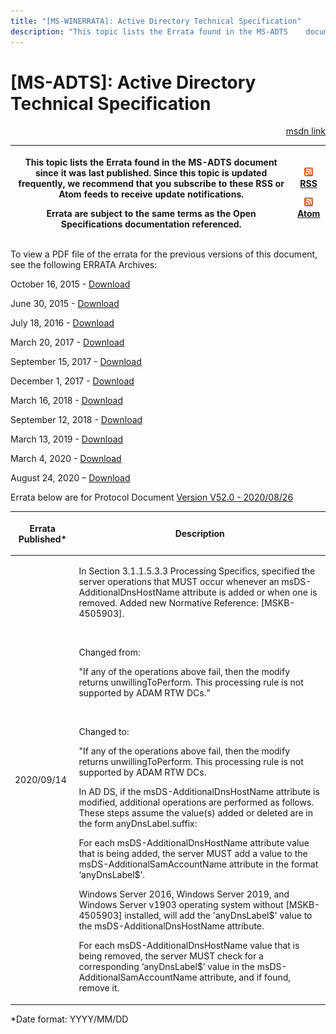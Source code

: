 ```yaml
---
title: "[MS-WINERRATA]: Active Directory Technical Specification"
description: "This topic lists the Errata found in the MS-ADTS    document since it was last published. Since this topic is updated    frequently, we recommend"
---
```


# [MS-ADTS]: Active Directory Technical Specification

<p align="right"><a href="https://msdn.microsoft.com/en-us/library/fe563333-6e4f-4198-9bf5-741a523cd0d7">msdn link</a></p>
<p> </p>

<table>
 <thead>
  <tr>
   <th>
   <p>This topic lists the Errata found in the MS-ADTS
   document since it was last published. Since this topic is updated
   frequently, we recommend that you subscribe to these RSS or Atom feeds to
   receive update notifications.</p>
   <p>Errata are subject to the same terms as the
   Open Specifications documentation referenced.</p>
   </th>
   <th>
   <p><img id="Picture 111" src="MS-WINERRATA_files/image001.png"><span><a href="http://blogs.msdn.com/b/protocol_content_errata/rss.aspx">RSS</a></span>
   </p>
   <p><img id="Picture 110" src="MS-WINERRATA_files/image001.png"><span><a href="http://blogs.msdn.com/b/protocol_content_errata/atom.aspx">Atom</a></span>
   </p>
   </th>
  </tr>
 </thead>
</table>

<p>To view a PDF file of the errata for the previous versions
of this document, see the following ERRATA Archives:</p>

<p>October 16, 2015 - <span><a href="http://go.microsoft.com/fwlink/?LinkID=690377">Download</a></span></p>

<p>June 30, 2015 - <span><a href="http://go.microsoft.com/fwlink/?LinkId=617579">Download</a></span></p>

<p>July 18, 2016 - <span><a href="http://go.microsoft.com/fwlink/?LinkId=822549">Download</a> </span></p>

<p>March 20, 2017 - <span><a href="https://winprotocoldoc.blob.core.windows.net/productionwindowsarchives/MS-WINERRATA/%5bMS-WINERRATA%5d-170320.pdf">Download</a></span></p>

<p>September 15, 2017 - <span><a href="https://winprotocoldoc.blob.core.windows.net/productionwindowsarchives/MS-WINERRATA/%5bMS-WINERRATA%5d-170915.pdf">Download</a></span></p>

<p>December 1, 2017 - <span><a href="https://winprotocoldoc.blob.core.windows.net/productionwindowsarchives/MS-WINERRATA/%5bMS-WINERRATA%5d-171201.pdf">Download</a>
</span></p>

<p>March 16, 2018 - <span><a href="https://winprotocoldoc.blob.core.windows.net/productionwindowsarchives/MS-WINERRATA/%5bMS-WINERRATA%5d-180316.pdf">Download</a>
</span></p>

<p>September 12, 2018 - <span><a href="https://winprotocoldoc.blob.core.windows.net/productionwindowsarchives/MS-WINERRATA/%5bMS-WINERRATA%5d-180912.pdf">Download</a></span>
</p>

<p>March 13, 2019 - <span><a href="https://winprotocoldoc.blob.core.windows.net/productionwindowsarchives/MS-WINERRATA/%5bMS-WINERRATA%5d-190313.pdf">Download</a></span>
</p>

<p>March 4, 2020 - <span><a href="https://winprotocoldoc.blob.core.windows.net/productionwindowsarchives/MS-WINERRATA/%5bMS-WINERRATA%5d-200304.pdf">Download</a></span></p>

<p>August 24, 2020 – <span><a href="https://winprotocoldoc.blob.core.windows.net/productionwindowsarchives/MS-WINERRATA/%5bMS-WINERRATA%5d-200824.pdf">Download</a></span></p>

<p>Errata below are for Protocol Document <span><a href="https://docs.microsoft.com/en-us/openspecs/windows_protocols/ms-adts/d2435927-0999-4c62-8c6d-13ba31a52e1a">Version
V52.0 - 2020/08/26</a></span></p>

<table><thead>
  <tr>
   <th>
   <p>Errata Published*</p>
   </th>
   <th>
   <p>Description</p>
   </th>
  </tr>
 </thead><tbody><tr>
  <td>
  <p>2020/09/14</p>
  </td>
  <td>
  <p>In Section 3.1.1.5.3.3 Processing Specifics, specified
  the server operations that MUST occur whenever an msDS-AdditionalDnsHostName
  attribute is added or when one is removed. Added new Normative Reference:
  [MSKB-4505903].</p>
  <p>&#8203;</p>
  <p>Changed from:</p>
  <p> </p>
  <p>&quot;If any of the operations above fail, then the
  modify returns unwillingToPerform. This processing rule is not supported by
  ADAM RTW DCs.&quot;&#8203;</p>
  <p>&#8203;</p>
  <p>Changed to:</p>
  <p> </p>
  <p>&quot;If any of the operations above fail, then the
  modify returns unwillingToPerform. This processing rule is not supported by
  ADAM RTW DCs.</p>
  <p>In AD DS, if the msDS-AdditionalDnsHostName attribute
  is modified, additional operations are performed as follows. These steps
  assume the value(s) added or deleted are in the form anyDnsLabel.suffix:</p>
  <p>For each msDS-AdditionalDnsHostName attribute value
  that is being added, the server MUST add a value to the
  msDS-AdditionalSamAccountName attribute in the format ‘anyDnsLabel$’.</p>
  <p>Windows Server 2016, Windows Server 2019, and Windows
  Server v1903 operating system without [MSKB-4505903] installed, will add the
  'anyDnsLabel$' value to the msDS-AdditionalDnsHostName attribute.</p>
  <p>For each msDS-AdditionalDnsHostName value that is
  being removed, the server MUST check for a corresponding ‘anyDnsLabel$’ value
  in the msDS-AdditionalSamAccountName attribute, and if found, remove it.</p>
  </td>
 </tr></tbody></table>

<p>*Date format: YYYY/MM/DD</p>


                